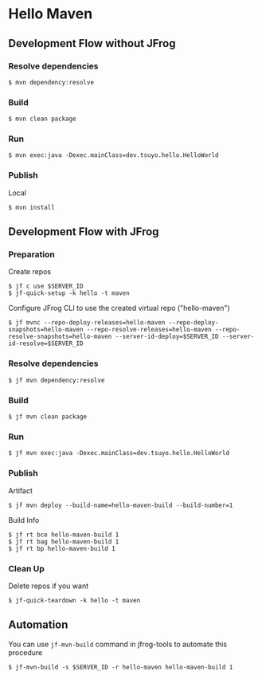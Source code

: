 # Hello Maven

## Development Flow without JFrog

### Resolve dependencies
```
$ mvn dependency:resolve
```

### Build
```
$ mvn clean package
```

### Run
```
$ mvn exec:java -Dexec.mainClass=dev.tsuyo.hello.HelloWorld
```

### Publish
Local
```
$ mvn install
```

## Development Flow with JFrog

### Preparation
Create repos
```
$ jf c use $SERVER_ID
$ jf-quick-setup -k hello -t maven
```
Configure JFrog CLI to use the created virtual repo ("hello-maven")
```
$ jf mvnc --repo-deploy-releases=hello-maven --repo-deploy-snapshots=hello-maven --repo-resolve-releases=hello-maven --repo-resolve-snapshots=hello-maven --server-id-deploy=$SERVER_ID --server-id-resolve=$SERVER_ID
```

### Resolve dependencies
```
$ jf mvn dependency:resolve
```

### Build
```
$ jf mvn clean package
```

### Run
```
$ jf mvn exec:java -Dexec.mainClass=dev.tsuyo.hello.HelloWorld
```

### Publish
Artifact
```
$ jf mvn deploy --build-name=hello-maven-build --build-number=1
```

Build Info
```
$ jf rt bce hello-maven-build 1
$ jf rt bag hello-maven-build 1
$ jf rt bp hello-maven-build 1
```

### Clean Up
Delete repos if you want
```
$ jf-quick-teardown -k hello -t maven
```

## Automation
You can use `jf-mvn-build` command in jfrog-tools to automate this procedure
```
$ jf-mvn-build -s $SERVER_ID -r hello-maven hello-maven-build 1
```
